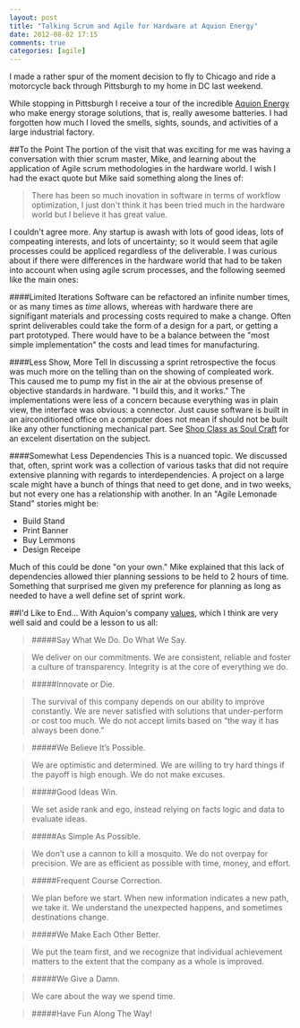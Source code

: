 ```yaml
---
layout: post
title: "Talking Scrum and Agile for Hardware at Aquion Energy"
date: 2012-08-02 17:15
comments: true
categories: [agile]
---
```


I made a rather spur of the moment decision to fly to Chicago and ride a motorcycle back through Pittsburgh to my home in DC last weekend.

While stopping in Pittsburgh I receive a tour of the incredible [Aquion Energy](http://www.aquionenergy.com/) who make energy storage solutions, that is, really awesome batteries. I had forgotten how much I loved the smells, sights, sounds, and activities of a large industrial factory.

##To the Point
The portion of the visit that was exciting for me was having a conversation with thier scrum master, Mike, and learning about the application of Agile scrum methodologies in the hardware world. I wish I had the exact quote but Mike said something along the lines of:

> There has been so much inovation in software in terms of workflow optimization, I just don't think it has been tried much in the hardware world but I believe it has great value.

I couldn't agree more. Any startup is awash with lots of good ideas, lots of compeating interests, and lots of uncertainty; so it would seem that agile processes could be appliced regardless of the deliverable. I was curious about if there were differences in the hardware world that had to be taken into account when using agile scrum processes, and the following seemed like the main ones:

####Limited Iterations
Software can be refactored an infinite number times, or as many times as _time_ allows, whereas with hardware there are signifigant materials and processing costs required to make a change. Often sprint deliverables could take the form of a design for a part, or getting a part prototyped. There would have to be a balance between the "most simple implementation" the costs and lead times for manufacturing.

####Less Show, More Tell
In discussing a sprint retrospective the focus was much more on the telling than on the showing of compleated work. This caused me to pump my fist in the air at the obvious presense of objective standards in hardware. "I build this, and it works." The implementations were less of a concern because everything was in plain view, the interface was obvious: a connector. Just cause software is built in an airconditioned office on a computer does not mean if should not be built like any other functioning mechanical part. See [Shop Class as Soul Craft](http://www.amazon.com/Shop-Class-Soulcraft-Inquiry-Value/dp/1594202230) for an excelent disertation on the subject.

####Somewhat Less Dependencies
This is a nuanced topic. We discussed that, often, sprint work was a collection of various tasks that did not require extensive planning with regards to interdependencies. A project on a large scale might have a bunch of things that need to get done, and in two weeks, but not every one has a relationship with another. In an "Agile Lemonade Stand" stories might be:

- Build Stand
- Print Banner
- Buy Lemmons
- Design Receipe

Much of this could be done "on your own." Mike explained that this lack of dependencies allowed thier planning sessions to be held to 2 hours of time. Something that surprised me given my preference for planning as long as needed to have a well define set of sprint work.

##I'd Like to End…
With Aquion's company [values](http://www.aquionenergy.com/company/mission-values/), which I think are very well said and could be a lesson to us all:

> #####Say What We Do. Do What We Say.

> We deliver on our commitments. We are consistent, reliable and foster a culture of transparency. Integrity is at the core of everything we do.

> #####Innovate or Die.

> The survival of this company depends on our ability to improve constantly. We are never satisfied with solutions that under-perform or cost too much. We do not accept limits based on “the way it has always been done.”

> #####We Believe It’s Possible.

> We are optimistic and determined. We are willing to try hard things if the payoff is high enough. We do not make excuses.

> #####Good Ideas Win.

> We set aside rank and ego, instead relying on facts logic and data to evaluate ideas.

> #####As Simple As Possible.

> We don’t use a cannon to kill a mosquito. We do not overpay for precision. We are as efficient as possible with time, money, and effort.

> #####Frequent Course Correction.

> We plan before we start. When new information indicates a new path, we take it. We understand the unexpected happens, and sometimes destinations change.

> #####We Make Each Other Better.

> We put the team first, and we recognize that individual achievement matters to the extent that the company as a whole is improved.

> #####We Give a Damn.

> We care about the way we spend time.

> #####Have Fun Along The Way!
